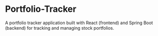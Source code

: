 # Portfolio-Tracker
A portfolio tracker application built with React (frontend) and Spring Boot (backend) for tracking and managing stock portfolios.
